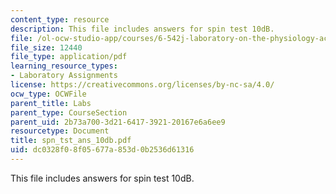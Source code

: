 ```yaml
---
content_type: resource
description: This file includes answers for spin test 10dB.
file: /ol-ocw-studio-app/courses/6-542j-laboratory-on-the-physiology-acoustics-and-perception-of-speech-fall-2005/dc0328f08f05677a853d0b2536d61316_spn_tst_ans_10db.pdf
file_size: 12440
file_type: application/pdf
learning_resource_types:
- Laboratory Assignments
license: https://creativecommons.org/licenses/by-nc-sa/4.0/
ocw_type: OCWFile
parent_title: Labs
parent_type: CourseSection
parent_uid: 2b73a700-3d21-6417-3921-20167e6a6ee9
resourcetype: Document
title: spn_tst_ans_10db.pdf
uid: dc0328f0-8f05-677a-853d-0b2536d61316
---
```

This file includes answers for spin test 10dB.